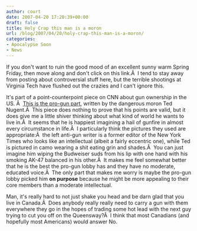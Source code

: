 ```yaml
---
author: court
date: 2007-04-20 17:20:39+00:00
draft: false
title: Holy Crap this man is a moron
url: /blog/2007/04/20/holy-crap-this-man-is-a-moron/
categories:
- Apocalypse Soon
- News
---
```


If you don't want to ruin the good mood of an excellent sunny warm Spring Friday, then move along and don't click on this link.Â  I tend to stay away from posting about controversial stuff here, but the terrible shootings at Virginia Tech have flushed out the crazies and I can't ignore this.

It's part of a point-counterpoint piece on CNN about gun ownership in the US. Â  [This is the pro-gun part](http://www.cnn.com/2007/US/04/19/commentary.nugent/index.html?eref=rss_topstories), written by the dangerous moron Ted Nugent.Â  This piece does nothing to prove that his points are valid, but it does give me a little shiver thinking about what kind of world he wants to live in.Â  It seems that he is happiest imagining a hail of gunfire in almost every circumstance in life.Â  I particularly think the pictures they used are appropriate:Â  the left anti-gun writer is a former editor of the New York Times who looks like an intellectual (albeit a fairly eccentric one), while Ted is pictured in camo wearing a shit eating grin and shades.Â  You can just imagine him wiping the Budweiser suds from his lip with one hand with his smoking AK-47 balanced in his other.Â  It makes me feel somewhat better that he is the best the pro-gun lobby has and they have no moderate, educated voice.Â  The only part that makes me worry is maybe the pro-gun lobby picked him **on purpose** because he might be more appealing to their core members than a moderate intellectual.

Man, it's really hard to not just shake you head and be darn glad that you live in Canada.Â  Does anybody really really need to carry a gun with them everywhere they go in the hopes of trading some hot lead with the next guy trying to cut you off on the Queensway?Â  I think that most Canadians (and hopefully most Americans) would answer No.
